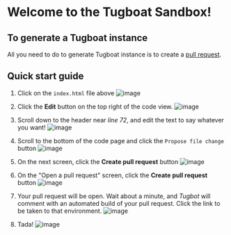 # Welcome to the Tugboat Sandbox!

## To generate a Tugboat instance

All you need to do to generate Tugboat instance is to create a [pull request](https://help.github.com/articles/using-pull-requests/).

## Quick start guide

1. Click on the `index.html` file above
![image](https://www.evernote.com/shard/s443/sh/a604375f-c2a2-4973-92a2-30759a1c25b9/beec85002b7939d6/res/b62b3544-24ac-477b-8e26-b4028fe37347/skitch.png)


2. Click the **Edit** button on the top right of the code view.
![image](https://www.evernote.com/shard/s443/sh/d6ac42ca-dd92-4338-8efe-c1caa3d08651/584f7b978ec2693a/res/355ddb63-d989-4153-9d2b-f6a8281b4b6a/skitch.png)


3. Scroll down to the header near *line 72*, and edit the text to say whatever you want!
![image](https://www.evernote.com/shard/s443/sh/e7e4cf4f-ff68-4008-9b11-1f91fd684313/77dc5501b5143b0b/res/fe42f56d-f2bf-4073-b7a9-197efa888dd9/skitch.png)


4. Scroll to the bottom of the code page and click the `Propose file change` button
![image](https://www.evernote.com/shard/s443/sh/484292fb-1a13-4ba3-810c-a2bbdfd1ec30/9cb8fa773bb73ee3/res/51419a26-2202-4a2e-b12a-61dc7e275579/skitch.png)


5. On the next screen, click the **Create pull request** button
![image](https://www.evernote.com/shard/s443/sh/75ad5ecb-b213-4ca5-8ca2-b6b2bf19ff5f/881bfec0f4c46aba/res/e1ae8464-95e2-4c92-b0ee-6d7b7b362315/skitch.png)


6. On the "Open a pull request" screen, click the **Create pull request** button
![image](https://www.evernote.com/shard/s443/sh/89bd5453-5d52-4f8d-b283-af764e691f11/7b53464098a4686a/res/bd0ac8eb-a264-4235-b3cd-f7c17cfc7f2b/skitch.png)


7. Your pull request will be open. Wait about a minute, and *Tugbot* will comment with an automated build of your pull request. Click the link to be taken to that environment.
![image](https://www.evernote.com/shard/s443/sh/81274139-aa5f-43ee-ad50-1608fa145a18/a505f1181661ca44/res/6c143d39-2988-439d-8377-c2c0384ff332/skitch.png)


8. Tada!
![image](https://www.evernote.com/shard/s443/sh/20226f14-cf8f-4e99-8a1b-7d784df2e11e/a7f7947e9c5754cc/res/e623b0e8-6761-48be-90df-b23fc918ec66/skitch.png)
